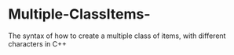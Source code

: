 # Multiple-ClassItems-
The syntax of how to create a multiple class of items, with different characters in C++
